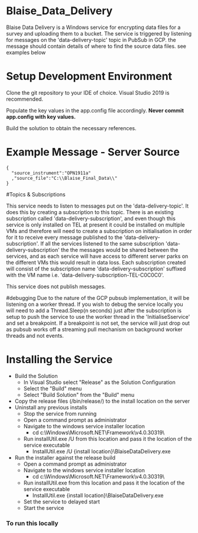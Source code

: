 # Blaise_Data_Delivery

Blaise Data Delivery is a Windows service for encrypting data files for a survey and uploading them to a bucket. The service is triggered by listening for messages on the 'data-delivery-topic' topic in PubSub in GCP.
the message should contain details of where to find the source data files. see examples below

# Setup Development Environment

Clone the git repository to your IDE of choice. Visual Studio 2019 is recommended.

Populate the key values in the app.config file accordingly. **Never commit app.config with key values.**

Build the solution to obtain the necessary references.

# Example Message - Server Source

```
{
  "source_instrument":"OPN1911a"
  ,"source_file":"C:\\Blaise_Final_Data\\"
}                  
```

#Topics & Subscriptions

This service needs to listen to messages put on the 'data-delivery-topic'. It does this by creating a subscription to this topic. There is an existing subscription called 'data-delivery-subscription', and even though
this service is only installed on TEL at present it could be installed on multiple VMs and therefore will need to create a subscription on initialisation in order for it to receive every message published to the 'data-delivery-subscription'. 
If all the services listened to the same subscription 'data-delivery-subscription' the the messages would be shared between the services, and as each service will have access to different server parks on the different VMs 
this would result in data loss. Each subscription created will consist of the subscription name 'data-delivery-subscription' suffixed with the VM name i.e. 'data-delivery-subscription-TEL-C0C0C0'.

This service does not publish messages.

#debugging
Due to the nature of the GCP pubsub implementation, it will be listening on a worker thread. If you wish to debug the service locally you will
need to add a Thread.Sleep(n seconds) just after the subscription is setup to push the service to use the worker thread in the 'InitialiseSservice' and set a breakpoint. If a breakpoint is not set,
the service will just drop out as pubsub works off a streaming pull mechanism on background worker threads and not events.

# Installing the Service

  - Build the Solution
    - In Visual Studio select "Release" as the Solution Configuration
    - Select the "Build" menu
    - Select "Build Solution" from the "Build" menu
  - Copy the release files (/bin/release/) to the install location on the server
  - Uninstall any previous installs
    - Stop the service from running
    - Open a command prompt as administrator
    - Navigate to the windows service installer location
      - cd c:\Windows\Microsoft.NET\Framework\v4.0.30319\
    - Run installUtil.exe /U from this location and pass it the location of the service executable
      - InstallUtil.exe /U {install location}\BlaiseDataDelivery.exe
  - Run the installer against the release build
    - Open a command prompt as administrator
    - Navigate to the windows service installer location
      - cd c:\Windows\Microsoft.NET\Framework\v4.0.30319\
    - Run installUtil.exe from this location and pass it the location of the service executable
      - InstallUtil.exe {install location}\BlaiseDataDelivery.exe
    - Set the service to delayed start
    - Start the service

### To run this locally
